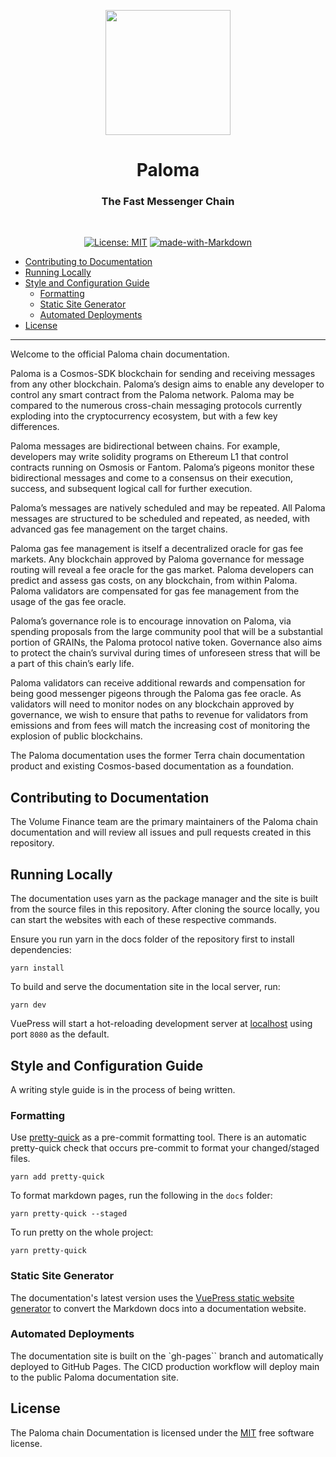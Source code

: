 <p align="center">
<img align="center" src="https://docs.palomachain.com/assets/Paloma_black.svg" width="200">
</p>

<div align="Center">
<h1>Paloma</h1>
<h3> The Fast Messenger Chain </h3>
<br>

[![License: MIT](https://img.shields.io/badge/License-MIT-yellow.svg)](https://opensource.org/licenses/MIT)
[![made-with-Markdown](https://img.shields.io/badge/Made%20with-Markdown-1f425f.svg)](https://www.markdownguide.org/)
</div>

<!-- TOC -->
- [Contributing to Documentation](#contributing-to-documentation)
- [Running Locally](#running-locally)
- [Style and Configuration Guide](#style-and-configuration-guide)
    - [Formatting](#formatting)
    - [Static Site Generator](#static-site-generator)
    - [Automated Deployments](#automated-deployments)
- [License](#license)
<!-- /TOC -->

---

Welcome to the official Paloma chain documentation.

Paloma is a Cosmos-SDK blockchain for sending and receiving messages
from any other blockchain. Paloma’s design aims to enable any developer to control
any smart contract from the Paloma network. Paloma may be compared to the numerous
cross-chain messaging protocols currently exploding into the cryptocurrency ecosystem,
but with a few key differences.

Paloma messages are bidirectional between chains. For example, developers may write
solidity programs on Ethereum L1 that control contracts running on Osmosis or Fantom.
Paloma’s pigeons monitor these bidirectional messages and come to a consensus on their
execution, success, and subsequent logical call for further execution.

Paloma’s messages are natively scheduled and may be repeated. All Paloma messages are
structured to be scheduled and repeated, as needed, with advanced gas fee management on
the target chains.

Paloma gas fee management is itself a decentralized oracle for gas fee markets.
Any blockchain approved by Paloma governance for message routing will reveal a fee
oracle for the gas market. Paloma developers can predict and assess gas costs, on any
blockchain, from within Paloma. Paloma validators are compensated for gas fee management
from the usage of the gas fee oracle.

Paloma’s governance role is to encourage innovation on Paloma, via spending proposals from
the large community pool that will be a substantial portion of GRAINs, the Paloma protocol
native token. Governance also aims to protect the chain’s survival during times of unforeseen
stress that will be a part of this chain’s early life.

Paloma validators can receive additional rewards and compensation for being good messenger
pigeons through the Paloma gas fee oracle. As validators will need to monitor nodes on any
blockchain approved by governance, we wish to ensure that paths to revenue for validators
from emissions and from fees will match the increasing cost of monitoring the explosion of
public blockchains.

The Paloma documentation uses the former Terra chain documentation product and existing
Cosmos-based documentation as a foundation.

## Contributing to Documentation

The Volume Finance team are the primary maintainers of the Paloma chain documentation and will
review all issues and pull requests created in this repository.

## Running Locally

The documentation uses yarn as the package manager and the site is built from the source files in this
repository. After cloning the source locally, you can start the websites with each of these respective
commands.

Ensure you run yarn in the docs folder of the repository first to install dependencies:

```ssh
yarn install
```

To build and serve the documentation site in the local server, run:

```ssh
yarn dev
```

VuePress will start a hot-reloading development server at [localhost](http://localhost:8080)
using port `8080` as the default.

## Style and Configuration Guide

A writing style guide is in the process of being written.

### Formatting

Use [pretty-quick](https://prettier.io/docs/en/precommit.html#option-2-pretty-quickhttpsgithubcomazzpretty-quick)
as a pre-commit formatting tool. There is an automatic pretty-quick check that occurs pre-commit to format your
changed/staged files.

```ssh
yarn add pretty-quick
```

To format markdown pages, run the following in the `docs` folder:

```ssh
yarn pretty-quick --staged
```

To run pretty on the whole project:

```ssh
yarn pretty-quick
```

### Static Site Generator

The documentation's latest version uses the [VuePress static website generator](https://vuepress.vuejs.org/)
to convert the Markdown docs into a documentation website.

### Automated Deployments

The documentation site is built on the `gh-pages`` branch and automatically deployed to GitHub Pages.
The CICD production workflow will deploy main to the public Paloma documentation site.

## License

The Paloma chain Documentation is licensed under the [MIT](LICENSE) free software license.
